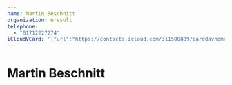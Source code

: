 ```yaml
---
name: Martin Beschnitt
organization: eresult
telephone:
  - "01712227274"
iCloudVCard: '{"url":"https://contacts.icloud.com/311500889/carddavhome/card/457199E2-3EB1-45C1-B080-556B298BA4D6.vcf","etag":"\"kmfhaah3\"","data":"BEGIN:VCARD\r\nVERSION:3.0\r\nFN:\r\nN:Beschnitt;Martin;;;\r\nUID:EE1BAF95-A9F7-4B90-BC7D-5E746C865EC1\r\nPRODID:-//Apple Inc.//iOS 12.3.1//EN\r\nREV:2025-04-03T22:19:04Z\r\nORG:eresult;\r\nTEL:01712227274\r\nEND:VCARD"}'
---
```

# Martin Beschnitt